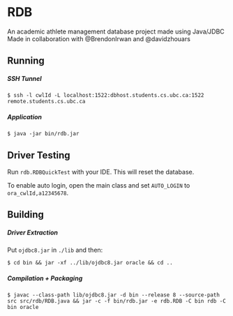 # RDB
An academic athlete management database project made using Java/JDBC
Made in collaboration with @BrendonIrwan and @davidzhouars

## Running

##### SSH Tunnel

    $ ssh -l cwlId -L localhost:1522:dbhost.students.cs.ubc.ca:1522 remote.students.cs.ubc.ca

##### Application

    $ java -jar bin/rdb.jar

## Driver Testing

Run `rdb.RDBQuickTest` with your IDE. This will reset the database.

To enable auto login, open the main class and set `AUTO_LOGIN` to `ora_cwlId,a12345678`.

## Building

##### Driver Extraction

Put `ojdbc8.jar` in `./lib` and then:

    $ cd bin && jar -xf ../lib/ojdbc8.jar oracle && cd ..

##### Compilation + Packaging

    $ javac --class-path lib/ojdbc8.jar -d bin --release 8 --source-path src src/rdb/RDB.java && jar -c -f bin/rdb.jar -e rdb.RDB -C bin rdb -C bin oracle
